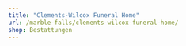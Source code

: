 ```yaml
---
title: "Clements-Wilcox Funeral Home"
url: /marble-falls/clements-wilcox-funeral-home/
shop: Bestattungen
---
```

